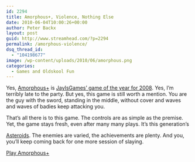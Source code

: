 ```yaml
---
id: 2294
title: Amorphous+, Violence, Nothing Else
date: 2010-06-04T10:00:26+00:00
author: Peter Backx
layout: post
guid: http://www.streamhead.com/?p=2294
permalink: /amorphous-violence/
dsq_thread_id:
  - "104198677"
image: /wp-content/uploads/2010/06/amorphous.png
categories:
  - Games and Oldskool Fun
---
```

Yes, <a title="Amorphous+" href="http://www.kongregate.com/games/innocuousGames/amorphous/" target="_blank">Amorphous+</a> is <a title="Best of Casual Gameplay 2008, JayIsGames" href="http://jayisgames.com/best-of/2008/action-or-arcade-results/" target="_blank">JayIsGames&#8217; game of the year for 2008</a>. Yes, I&#8217;m terribly late to the party. But yes, this game is still worth a mention. You are the guy with the sword, standing in the middle, without cover and waves and waves of badies keep attacking you.

<!--more-->That&#8217;s all there is to this game. The controls are as simple as the premise. Yet, the game stays fresh, even after many many plays. It&#8217;s this generation&#8217;s 

<a title="Asteroids video game" href="http://en.wikipedia.org/wiki/Asteroids_%28video_game%29" target="_blank">Asteroids</a>. The enemies are varied, the achievements are plenty. And you, you&#8217;ll keep coming back for one more session of slaying.

<a title="Amorphous+" href="http://www.kongregate.com/games/innocuousGames/amorphous/" target="_blank">Play Amorphous+</a>

<!-- AddThis Advanced Settings generic via filter on the_content -->

<!-- AddThis Share Buttons generic via filter on the_content -->